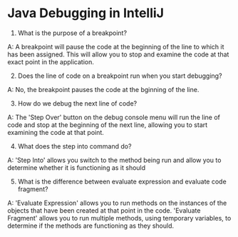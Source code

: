# Java Debugging in IntelliJ

1. What is the purpose of a breakpoint?

A: A breakpoint will pause the code at the beginning of the line to which it has been assigned. This will allow you to stop and examine the code at that exact point in the application.

2. Does the line of code on a breakpoint run when you start debugging?

A: No, the breakpoint pauses the code at the bginning of the line.

3. How do we debug the next line of code?

A: The 'Step Over' button on the debug console menu will run the line of code and stop at the beginning of the next line, allowing you to start examining the code at that point.

4. What does the step into command do?

A: 'Step Into' allows you switch to the method being run and allow you to determine whether it is functioning as it should

5. What is the difference between evaluate expression and evaluate code fragment?

A: 'Evaluate Expression' allows you to run methods on the instances of the objects that have been created at that point in the code. 'Evaluate Fragment' allows you to run multiple methods, using temporary variables, to determine if the methods are functioning as they should.


